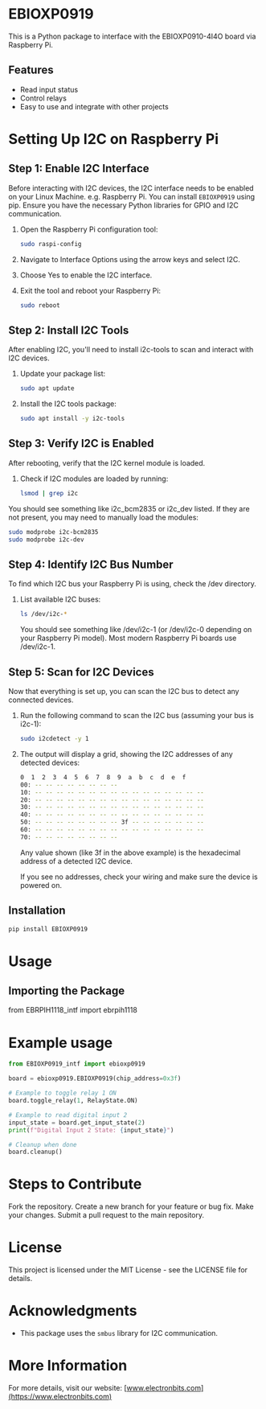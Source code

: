 # EBIOXP0919

This is a Python package to interface with the EBIOXP0910-4I4O board via Raspberry Pi.

## Features

- Read input status
- Control relays
- Easy to use and integrate with other projects


# Setting Up I2C on Raspberry Pi

## Step 1: Enable I2C Interface

Before interacting with I2C devices, the I2C interface needs to be enabled on your Linux Machine. e.g. Raspberry Pi.
You can install `EBIOXP0919` using pip. Ensure you have the necessary Python libraries for GPIO and I2C communication.

1. Open the Raspberry Pi configuration tool:

   ```bash
   sudo raspi-config
   ```
2. Navigate to Interface Options using the arrow keys and select I2C.
3. Choose Yes to enable the I2C interface.
4. Exit the tool and reboot your Raspberry Pi:
    ```bash
    sudo reboot
    ```
## Step 2: Install I2C Tools
After enabling I2C, you'll need to install i2c-tools to scan and interact with I2C devices.

1. Update your package list:
    ```bash
    sudo apt update
    ```
2. Install the I2C tools package:
    ```bash
    sudo apt install -y i2c-tools
    ```
## Step 3: Verify I2C is Enabled
After rebooting, verify that the I2C kernel module is loaded.

1. Check if I2C modules are loaded by running:
    ```bash
    lsmod | grep i2c
    ```
You should see something like i2c_bcm2835 or i2c_dev listed. If they are not present, you may need to manually load the modules:
```bash
sudo modprobe i2c-bcm2835
sudo modprobe i2c-dev
```
## Step 4: Identify I2C Bus Number
To find which I2C bus your Raspberry Pi is using, check the /dev directory.

1. List available I2C buses:
    ```bash
    ls /dev/i2c-*
    ```
    You should see something like /dev/i2c-1 (or /dev/i2c-0 depending on your Raspberry Pi model). Most modern Raspberry Pi boards use /dev/i2c-1.
## Step 5: Scan for I2C Devices
Now that everything is set up, you can scan the I2C bus to detect any connected devices.

1. Run the following command to scan the I2C bus (assuming your bus is i2c-1):
    ```bash
    sudo i2cdetect -y 1
    ```
2. The output will display a grid, showing the I2C addresses of any detected devices:
    ```bash
    0  1  2  3  4  5  6  7  8  9  a  b  c  d  e  f
    00: -- -- -- -- -- -- -- --
    10: -- -- -- -- -- -- -- -- -- -- -- -- -- -- -- --
    20: -- -- -- -- -- -- -- -- -- -- -- -- -- -- -- --
    30: -- -- -- -- -- -- -- -- -- -- -- -- -- -- -- --
    40: -- -- -- -- -- -- -- -- -- -- -- -- -- -- -- --
    50: -- -- -- -- -- -- -- -- 3f -- -- -- -- -- -- --
    60: -- -- -- -- -- -- -- -- -- -- -- -- -- -- -- --
    70: -- -- -- -- -- -- -- --
    ```
    Any value shown (like 3f in the above example) is the hexadecimal address of a detected I2C device.
    
    If you see no addresses, check your wiring and make sure the device is powered on.


## Installation

```bash
pip install EBIOXP0919
```
# Usage
## Importing the Package
from EBRPIH1118_intf import ebrpih1118

# Example usage
```python
from EBIOXP0919_intf import ebioxp0919

board = ebioxp0919.EBIOXP0919(chip_address=0x3f)

# Example to toggle relay 1 ON
board.toggle_relay(1, RelayState.ON)

# Example to read digital input 2
input_state = board.get_input_state(2)
print(f"Digital Input 2 State: {input_state}")

# Cleanup when done
board.cleanup()
```



# Steps to Contribute
Fork the repository.
Create a new branch for your feature or bug fix.
Make your changes.
Submit a pull request to the main repository.

# License
This project is licensed under the MIT License - see the LICENSE file for details.

# Acknowledgments
 - This package uses the `smbus` library for I2C communication.

# More Information

For more details, visit our website: [www.electronbits.com](https://www.electronbits.com)

